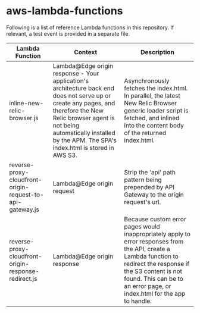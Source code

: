 # aws-lambda-functions

Following is a list of reference Lambda functions in this repository. If relevant, a test event is provided in a separate file.

| Lambda Function | Context | Description |
| --- | --- | --- |
| inline-new-relic-browser.js | Lambda@Edge origin response - Your application's architecture back end does not serve up or create any pages, and therefore the New Relic browser agent is not being automatically installed by the APM. The SPA's index.html is stored in AWS S3. | Asynchronously fetches the index.html. In parallel, the latest New Relic Browser generic loader script is fetched, and inlined into the content body of the returned index.html. |
| reverse-proxy-cloudfront-origin-request-to-api-gateway.js | Lambda@Edge origin request | Strip the 'api' path pattern being prepended by API Gateway to the origin request's url. |
| reverse-proxy-cloudfront-origin-response-redirect.js | Lambda@Edge origin response | Because custom error pages would inappropriately apply to error responses from the API, create a Lambda function to redirect the response if the S3 content is not found. This can be to an error page, or index.html for the app to handle. |

